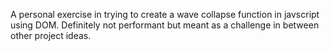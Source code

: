 A personal exercise in trying to create a wave collapse function in javscript using DOM. Definitely not performant but meant as a challenge in between other project ideas.
